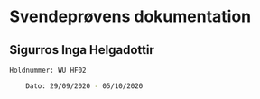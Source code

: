 # Svendeprøvens dokumentation
## Sigurros Inga Helgadottir
    Holdnummer: WU HF02

```bash
    Dato: 29/09/2020 - 05/10/2020
```